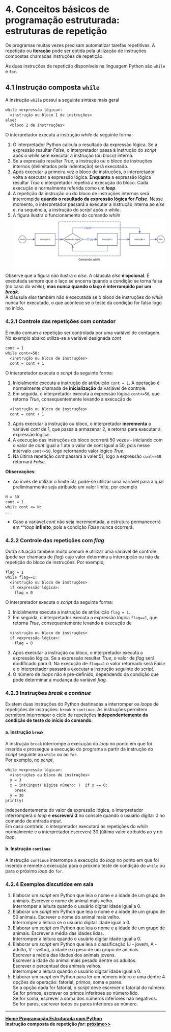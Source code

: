 # 4. Conceitos básicos de programação estruturada: estruturas de repetição  
Os programas muitas vezes precisam automatizar tarefas repetitivas. A repetição ou **iteração** pode ser obtida pela utilização de instruções compostas chamadas instruções de repetição.  

As duas instruções de repetição disponíveis na linguagem Python são `while` e `for`.

## 4.1 Instrução composta `while`
A instrução `while` possui a seguinte sintaxe mais geral 
```
while <expressão lógica>:
  <instrução ou bloco 1 de instruções>
else:
  <bloco 2 de instrruções>
```  
O interpretador executa a instrução *while* da seguinte forma:
1. O interpretador Python calcula o resultado da expressão lógica. Se a expressão resultar *False*, o interpretador passa à instrução do *script* após o *while* sem executar a instrução (ou bloco) interna.
2. Se a expressão resultar *True*, a instrução ou o bloco de instruções internos (delimitados pela indentação) será executado.
3. Após executar a primeira vez o bloco de instruções, o interpretador volta a executar a expressão lógica. **Enquanto** a expressão lógica resultar *True* o interpretador repetirá a execução do bloco. Cada execução é normalmente referida como um ***loop***.
4. A repetição da instrução ou do bloco de instruções internos será interrompida **quando o resultado da expressão lógica for *False***. Nesse momento, o interpretador passará a executar a instrução interna ao *else* e, na sequência, a instrução do *script* após o *while*.
5. A figura ilustra o funcionamento do comando *while*
![Comando while](/prog_aulas/images_prog/repeticaowhile.jpg)  

Observe que a figura não ilustra o *else*. A cláusula *else* **é opcional**. É executada sempre que o laço se encerra quando a condição se torna falsa (no caso do *while*), **mas nunca quando o laço é interrompido por um [*break*](#ancora_break)**.  
A cláusula *else* também não é executada se o bloco de instruções do *while* nunca for executado, o que acontece se o teste da condição for falso logo no início.

### 4.2.1 Controle das repetições com **contador**  
É muito comum a repetição ser controlada por uma variável de contagem. No exemplo abaixo utiliza-se a variável designada *cont*  
```
cont = 1
while cont<=50:
  <instrução ou bloco de instruções>
  cont = cont + 1
```  
O interpretador executa o *script* da seguinte forma:
1. Inicialmente executa a instrução de atribuição `cont = 1`. A operação é normalmente chamada de **inicialização** da variável de controle.
2. Em seguida, o interpretador executa a expressão lógica `cont<=50`, que retorna *True*, consequentemente levando à execução de  
  ```
    <instrução ou bloco de instruções>
    cont = cont + 1
  ```  
3. Após executar a instrução ou bloco, o interpretador **incrementa** a variável *cont* de 1, que passa a armazenar 2, e retorna para executar a expressão lógica.
4. A execução das instruções do bloco ocorrerá 50 vezes - iniciando com o valor de *cont* igual a 1 até o valor de cont igual a 50, pois nesse intervalo `cont<=50`, logo retornando valor lógico *True*.
5. Na última repetição *cont* passará a valer 51, logo a expressão `cont<=50` retornará *False*.

**Observações**:  
  - Ao invés de utilizar o limite 50, pode-se utilizar uma variável para a qual preliminarmente seja atribuído um valor limite, por exemplo  
  ```
  N = 50
  cont = 1
  while cont <= N:
  ...
  ```
  - Caso a variável *cont* não seja incrementada, a estrutura permanecerrá em ***loop* **infinito**, pois a condição *False* nunca ocorrerá.  
  
### 4.2.2 Controle das repetições com *flag*
Outra situação também muito comum é utilizar uma variável de controle (pode ser chamada de *flag*) cujo valor determina a interrupção ou não da repetição do bloco de instruções. Por exemplo,  
```
flag = 1
while flag==1:
  <instrução ou bloco de instruções>
  if <expressão lógica>:
    flag = 0
```  
O interpretador executa o *script* da seguinte forma:
1. Inicialmente executa a instrução de atribuição `flag = 1`.
2. Em seguida, o interpretador executa a expressão lógica `flag==1`, que retorna *True*, consequentemente levando à execução de  
  ```
    <instrução ou bloco de instruções>
    if <expressão lógica>:
      flag = 0
  ```  
3. Após executar a instrução ou bloco, o interpretador executa a expressão lógica. Se a expressão resultar *True*, o valor de *flag* será modificado para 0. Na execução de `flag==1` o valor retornado será *False* e o interpretador passará a executar a instrução seguinte do *script*.
4. O número de *loops* não é pré-definido, dependendo da condição que pode determinar a mudança da variável *flag*.

<a id="ancora_break"></a>
### 4.2.3 Instruções ***break*** e ***continue***
Existem duas instruções do Python destinadas a interromper os *loops* de repetições de instruções: `break` e `continue`.
As instruções permitem permitem interromper o ciclo de repetições **independentemente da condição de teste do início do comando**.

#### a. **Instrução `break`**  
A instrução `break` interrompe a execução do *loop* no ponto em que foi inserida e prossegue a execução do programa a partir da instrução do *script* seguinte ao `while` ou ao `for`.  
Por exemplo, no *script*,  
```
while <expressão lógica>:
  <instruções ou bloco de instruções>
  y = 3
  x = int(input('Digite número: )  if x == 0:
    break
  y = 30
print(y)
```  
Independentemente do valor da expressão lógica, o interpretador interromperá o *loop* e **escreverá 3** no console quando o usuário digitar 0 no comando de entrada *input*.  
Em caso contrário, o interpretador executará as repetições do *while* normalmente e o interpretador escreverá 30 (último valor atribuído ao y no *loop*.

#### b. **Instrução `continue`**  
A instrução `continue` interrompe a execução do *loop* no ponto em que foi inserido e remete a execução para o próximo teste de condição do `while` ou para o próximo *loop* do `for`. 

### 4.2.4 Exemplos discutidos em sala
1. Elaborar um *script* em Python que leia o nome e a idade de um grupo de animais. Escrever o nome do animal mais velho.  
Interromper a leitura quando o usuário digitar idade igual a 0.
2. Elaborar um *script* em Python que leia o nome e a idade de um grupo de 50 animais. Escrever o nome do animal mais velho.  
Interromper a leitura se o usuário digitar idade igual a 0.
3. Elaborar um *script* em Python que leia o nome e a idade de um grupo de animais. Escrever a média das idades lidas.  
Interromper a leitura quando o usuário digitar idade igual a 0.
4. Elaborar um *script* em Python que leia a classificação (J - jovem, A - adulto, V - velho), a idade e o peso de um grupo de animais.   
Escrever a média das idades dos animais jovens.  
Escrever a idade do animal mais pesado dentre os adultos.  
Escrever o percentual dos animais velhos.  
Interromper a leitura quando o usuário digitar idade igual a 0.
5. Elaborar um *script* em Python para ler um número inteiro e uma dentre 4 opções de operação: fatorial, primos, soma e pares.  
Se a opção dada for fatorial, o *script* deve escrever o fatorial do número.  
Se for primos, escrever os primos inferiroes ao número lido.  
Se for soma, escrever a soma dos números inferiores não negativos.  
Se for pares, escrever todos os pares inferiores ao número.


___     
**[Home Programação Estruturada com Python](https://github.com/claytonjasilva/claytonjasilva.github.io/blob/main/progPython_aulas.md)**  
**Instrução composta de repetição *for*: [próximo>>](prog_repeticaofor.md)**  

